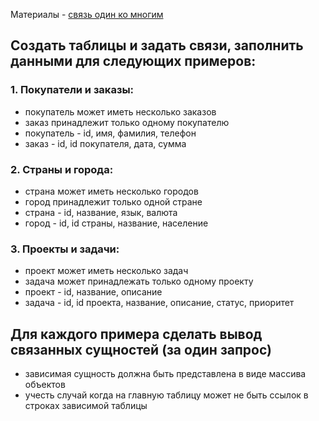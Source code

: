 Материалы - [связь один ко многим](https://sirius-db-dev.github.io/db-docs/docs/postgresql/relations/one_to_many)

## Создать таблицы и задать связи, заполнить данными для следующих примеров:

### 1. Покупатели и заказы:
- покупатель может иметь несколько заказов
- заказ принадлежит только одному покупателю
- покупатель - id, имя, фамилия, телефон
- заказ - id, id покупателя, дата, сумма

### 2. Страны и города:
- страна может иметь несколько городов
- город принадлежит только одной стране
- страна - id, название, язык, валюта
- город - id, id страны, название, население

### 3. Проекты и задачи:
- проект может иметь несколько задач
- задача может принадлежать только одному проекту
- проект - id, название, описание
- задача - id, id проекта, название, описание, статус, приоритет

## Для каждого примера сделать вывод связанных сущностей (за один запрос)
- зависимая сущность должна быть представлена в виде массива объектов
- учесть случай когда на главную таблицу может не быть ссылок в строках зависимой таблицы
